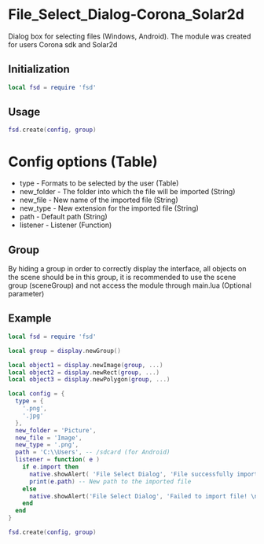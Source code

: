 # File_Select_Dialog-Corona_Solar2d

Dialog box for selecting files (Windows, Android). The module was created for users Corona sdk and Solar2d

## Initialization
```lua
local fsd = require 'fsd'
```

## Usage
```lua
fsd.create(config, group)
```

# Config options (Table)
-  type - Formats to be selected by the user (Table)<br>
-  new_folder - The folder into which the file will be imported (String)<br>
-  new_file - New name of the imported file (String)<br>
-  new_type - New extension for the imported file (String)<br>
-  path - Default path (String)<br>
-  listener - Listener (Function)<br>

## Group 
By hiding a group in order to correctly display the interface, all objects on the scene should be in this group, it is recommended to use the scene group (sceneGroup) and not access the module through main.lua (Optional parameter)

## Example 
```lua
local fsd = require 'fsd'

local group = display.newGroup()

local object1 = display.newImage(group, ...)
local object2 = display.newRect(group, ...)
local object3 = display.newPolygon(group, ...)

local config = {
  type = {
    '.png',
    '.jpg'
  },
  new_folder = 'Picture',
  new_file = 'Image',
  new_type = '.png',
  path = 'C:\\Users', -- /sdcard (for Android)
  listener = function( e )
    if e.import then
      native.showAlert( 'File Select Dialog', 'File successfully imported', {'Close'} )
      print(e.path) -- New path to the imported file
    else
      native.showAlert('File Select Dialog', 'Failed to import file! \nCheck if storage access is granted for the application', {'Close'})
    end
  end
}

fsd.create(config, group)
```
